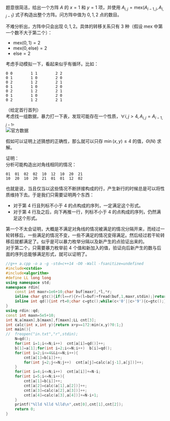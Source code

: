 题意很简洁，给出一个方阵 $A$ 的 $x=1$ 和 $y=1$ 项，并使用 $A_{i,j}=\mathrm{mex}(A_{i-1,j},A_{i,j-1})$ 式子构造出整个方阵。问方阵中值为 $0,1,2$ 点的数目。  

不难分析出，方阵中只会出现 $0,1,2$。具体的转移关系只有 $3$ 种（假设 $\mathrm{mex}$ 中第一个数不大于第二个）：  
+ $\mathrm{mex}(0,1)=2$  
+ $\mathrm{mex}(0,\mathrm{else})=2$  
+ $\mathrm{else}=2$  

考虑手动模拟一下，看起来似乎有循环。比如：  
```
0 0        1 1        2 2
0 1        1 0        2 0
0 2        1 2        2 1
0 1        1 0        2 0
0 2        1 2        2 1
0 1        1 0        2 0
0 2        1 2        2 1
```
（给定首行首列）  
考虑找一组数据，暴力打一下表，发现可能存在一个性质，$\forall i,j \gt 4,A_{i,j}=A_{i-1,j-1}$。  
![](https://cdn.luogu.com.cn/upload/image_hosting/chtkt7s7.png?x-oss-process=image/resize,h_300 "官方数据")  

假如可以证明上述猜想的正确性，那么就可以只存 $\min(x,y) \le 4$ 的值，$\Theta(N)$ 求解。  

证明：  
分析可能构造出对角线相同的情况：  
```
01  01  02  02  10  12  10  20  21
10  20  10  20  21  01  01  12  02
```  
也就是说，当且仅当以这些情况不断拼接构成的行，产生新行的时候总是可以将性质维持下去。于是我们只需要证明两个东西：  
+ 对于第 $4$ 行且列标不小于 $4$ 的点构成的序列，一定满足这个形式。  
+ 对于第 $4$ 行及之后，向下再推一行，列标不小于 $4$ 的点构成的序列，仍然满足这个形式。  

第一个不太会证明，大概是不满足对角线的情况被满足的情况分隔开来，而经过一轮转移后，一些满足的情况不变，一些不满足的情况变得满足。然后经过若干轮转移后就都满足了。似乎是可以暴力枚举分隔以及新产生的点验证出来的。  
对于第二个，只需要暴力枚举前 $4$ 个值和新加入的值，验证向后新产生的数与后面的序列总能够满足形式，就可以证明了。  

```cpp
//g++ a.cpp -o a -g -std=c++14 -O0 -Wall -fsanitize=undefined
#include<cstdio>
#include<algorithm>
#define LL long long
using namespace std;
namespace rdin{
	const int maxr=1e6+10;char buf[maxr],*l,*r;
	inline char gtc(){if(l==r){r=(l=buf)+fread(buf,1,maxr,stdin);}return l==r?EOF:*l++;}
	inline int qd(){int rt=0;char c=gtc();while(c<'0'||c>'9'){c=gtc();}while('0'<=c&&c<='9'){rt=(rt<<3)+(rt<<1)+(c^48),c=gtc();}return rt;}
}
using rdin::qd;
const int maxn=5e5+10;
int N,a[maxn],b[maxn],f[maxn];LL cnt[3];
int calc(int x,int y){return x+y==1?2:min(x,y)?0:1;}
int main(){
//	freopen("in.txt","r",stdin);
	N=qd();
	for(int i=1;i<=N;i++)  cnt[a[i]=qd()]++;
	b[1]=a[1];for(int i=2;i<=N;i++)  b[i]=qd();
	for(int i=2;i<=4&&i<=N;i++){
		cnt[a[1]=b[i]]++;
		for(int j=2;j<=N;j++)  cnt[a[j]=calc(a[j-1],a[j])]++;
	}
	for(int i=4;i<=N;i++)  cnt[a[i]]+=N-i;
	for(int i=5;i<=N;i++){
		cnt[a[1]=b[i]]++;
		cnt[a[2]=calc(a[1],a[2])]++;
		cnt[a[3]=calc(a[2],a[3])]++;
		cnt[a[4]=calc(a[3],a[4])]+=N-i+1;
	}
	printf("%lld %lld %lld\n",cnt[0],cnt[1],cnt[2]);
	return 0;
}
```
